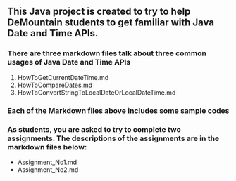 ## This Java project is created to try to help DeMountain students to get familiar with Java Date and Time APIs. 

### There are three markdown files talk about three common usages of Java Date and Time APIs
1. HowToGetCurrentDateTime.md
2. HowToCompareDates.md
3. HowToConvertStringToLocalDateOrLocalDateTime.md
### Each of the Markdown files above includes some sample codes

### As students, you are asked to try to complete two assignments. The descriptions of the assignments are in the markdown files below:
+ Assignment_No1.md
+ Assignment_No2.md





